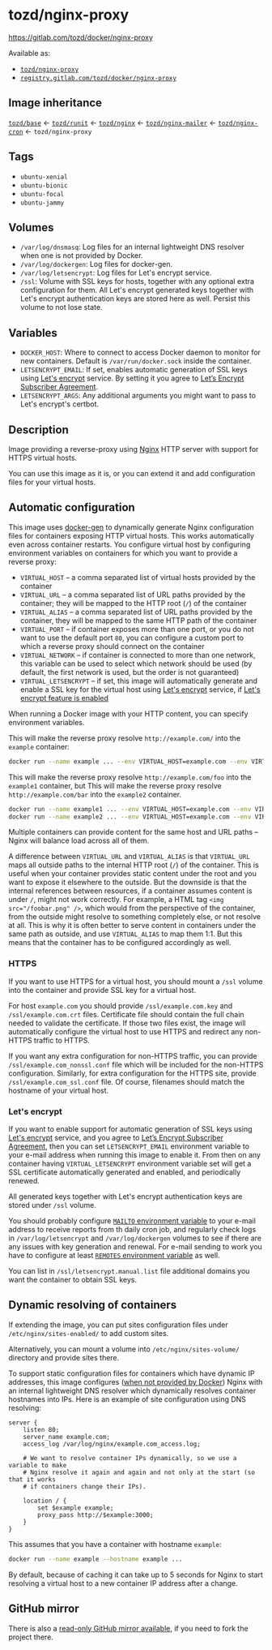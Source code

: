 # tozd/nginx-proxy

<https://gitlab.com/tozd/docker/nginx-proxy>

Available as:

- [`tozd/nginx-proxy`](https://hub.docker.com/r/tozd/nginx-proxy)
- [`registry.gitlab.com/tozd/docker/nginx-proxy`](https://gitlab.com/tozd/docker/nginx-proxy/container_registry)

## Image inheritance

[`tozd/base`](https://gitlab.com/tozd/docker/base) ← [`tozd/runit`](https://gitlab.com/tozd/docker/runit) ← [`tozd/nginx`](https://gitlab.com/tozd/docker/nginx) ← [`tozd/nginx-mailer`](https://gitlab.com/tozd/docker/nginx-mailer) ← [`tozd/nginx-cron`](https://gitlab.com/tozd/docker/nginx-cron) ← `tozd/nginx-proxy`

## Tags

- `ubuntu-xenial`
- `ubuntu-bionic`
- `ubuntu-focal`
- `ubuntu-jammy`

## Volumes

- `/var/log/dnsmasq`: Log files for an internal lightweight DNS resolver when one is not provided by Docker.
- `/var/log/dockergen`: Log files for docker-gen.
- `/var/log/letsencrypt`: Log files for Let's encrypt service.
- `/ssl`: Volume with SSL keys for hosts, together with any optional extra configuration for them. All Let's encrypt generated keys together with Let's encrypt authentication keys are stored here as well. Persist this volume to not lose state.

## Variables

- `DOCKER_HOST`: Where to connect to access Docker daemon to monitor for new containers. Default is `/var/run/docker.sock` inside the container.
- `LETSENCRYPT_EMAIL`: If set, enables automatic generation of SSL keys using [Let's encrypt](https://letsencrypt.org/) service. By setting it you agree to [Let’s Encrypt Subscriber Agreement](https://letsencrypt.org/repository/).
- `LETSENCRYPT_ARGS`: Any additional arguments you might want to pass to Let's encrypt's certbot.

## Description

Image providing a reverse-proxy using [Nginx](http://nginx.org) HTTP server with support for HTTPS virtual hosts.

You can use this image as it is, or you can extend it and add configuration files for your virtual hosts.

## Automatic configuration

This image uses [docker-gen](https://github.com/jwilder/docker-gen) to dynamically generate Nginx configuration files
for containers exposing HTTP virtual hosts. This works automatically even across container restarts. You configure
virtual host by configuring environment variables on containers for which you want to provide a reverse proxy:

- `VIRTUAL_HOST` – a comma separated list of virtual hosts provided by the container
- `VIRTUAL_URL` – a comma separated list of URL paths provided by the container; they will be mapped to the HTTP
  root (`/`) of the container
- `VIRTUAL_ALIAS` – a comma separated list of URL paths provided by the container, they will be mapped to the same
  HTTP path of the container
- `VIRTUAL_PORT` – if container exposes more than one port, or you do not want to use the default port `80`, you can
  configure a custom port to which a reverse proxy should connect on the container
- `VIRTUAL_NETWORK` – if container is connected to more than one network, this variable can be used to select which
  network should be used (by default, the first network is used, but the order is not guaranteed)
- `VIRTUAL_LETSENCRYPT` – if set, this image will automatically generate and enable a SSL key for the virtual host
  using [Let's encrypt](https://letsencrypt.org/) service, if [Let's encrypt feature is enabled](#lets-encrypt)

When running a Docker image with your HTTP content, you can specify environment variables.

This will make the reverse proxy resolve `http://example.com/` into the `example` container:

```bash
docker run --name example ... --env VIRTUAL_HOST=example.com --env VIRTUAL_URL=/ ...
```

This will make the reverse proxy resolve `http://example.com/foo` into the `example1` container, but
This will make the reverse proxy resolve `http://example.com/bar` into the `example2` container.

```bash
docker run --name example1 ... --env VIRTUAL_HOST=example.com --env VIRTUAL_URL=/foo ...
docker run --name example2 ... --env VIRTUAL_HOST=example.com --env VIRTUAL_URL=/bar ...
```

Multiple containers can provide content for the same host and URL paths – Nginx will balance load across all of them.

A difference between `VIRTUAL_URL` and `VIRTUAL_ALIAS` is that `VIRTUAL_URL` maps all outside paths to the internal HTTP root
(`/`) of the container. This is useful when your container provides static content under the root and you want to
expose it elsewhere to the outside. But the downside is that the internal references between resources, if a container
assumes content is under `/`, might not work correctly. For example, a HTML tag `<img src="/foobar.png" />`, which
would from the perspective of the container, from the outside might resolve to something completely else, or not resolve
at all. This is why it is often better to serve content in containers under the same path as outside, and use
`VIRTUAL_ALIAS` to map them 1:1. But this means that the container has to be configured accordingly as well.

### HTTPS

If you want to use HTTPS for a virtual host, you should mount a `/ssl` volume into the container and provide
SSL key for a virtual host.

For host `example.com` you should provide `/ssl/example.com.key` and `/ssl/example.com.crt`
files. Certificate file should contain the full chain needed to validate the certificate.
If those two files exist, the image will automatically configure the virtual host to use HTTPS and redirect any
non-HTTPS traffic to HTTPS.

If you want any extra configuration for non-HTTPS traffic, you can provide `/ssl/example.com_nonssl.conf` file which
will be included for the non-HTTPS configuration. Similarly, for extra configuration for the HTTPS site, provide
`/ssl/example.com_ssl.conf` file. Of course, filenames should match the hostname of your virtual host.

### Let's encrypt

If you want to enable support for automatic generation of SSL keys using [Let's encrypt](https://letsencrypt.org/)
service, and you agree to [Let’s Encrypt Subscriber Agreement](https://letsencrypt.org/repository/), then you
can set `LETSENCRYPT_EMAIL` environment variable to your e-mail address when running this image to enable it. From then
on any container having `VIRTUAL_LETSENCRYPT` environment variable set will get a SSL certificate automatically
generated and enabled, and periodically renewed.

All generated keys together with Let's encrypt authentication keys are stored under `/ssl` volume.

You should probably configure [`MAILTO` environment variable](https://gitlab.com/tozd/docker/nginx-cron) to your e-mail
address to receive reports from th daily cron job, and regularly check logs in `/var/log/letsencrypt` and
`/var/log/dockergen` volumes to see if there are any issues with key generation and renewal.
For e-mail sending to work you have to configure at least [`REMOTES` environment variable](https://gitlab.com/tozd/docker/nginx-mailer)
as well.

You can list in `/ssl/letsencrypt.manual.list` file additional domains you want the container to obtain SSL keys.

## Dynamic resolving of containers

If extending the image, you can put sites configuration files under `/etc/nginx/sites-enabled/` to add custom sites.

Alternatively, you can mount a volume into `/etc/nginx/sites-volume/` directory and provide sites there.

To support static configuration files for containers which have dynamic IP addresses, this image configures
([when not provided by Docker](https://docs.docker.com/engine/userguide/networking/configure-dns/))
Nginx with an internal lightweight DNS resolver which dynamically resolves container hostnames into IPs.
Here is an example of site configuration using DNS resolving:

```
server {
    listen 80;
    server_name example.com;
    access_log /var/log/nginx/example.com_access.log;

    # We want to resolve container IPs dynamically, so we use a variable to make
    # Nginx resolve it again and again and not only at the start (so that it works
    # if containers change their IPs).

    location / {
        set $example example;
        proxy_pass http://$example:3000;
    }
}
```

This assumes that you have a container with hostname `example`:

```bash
docker run --name example --hostname example ...
```

By default, because of caching it can take up to 5 seconds for Nginx to start resolving a virtual host to a new
container IP address after a change.

## GitHub mirror

There is also a [read-only GitHub mirror available](https://github.com/tozd/docker-nginx-proxy),
if you need to fork the project there.
